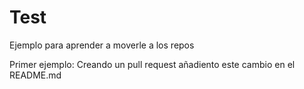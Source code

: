 # Test
Ejemplo para aprender a moverle a los repos

Primer ejemplo:
Creando un pull request añadiento este cambio en el README.md
